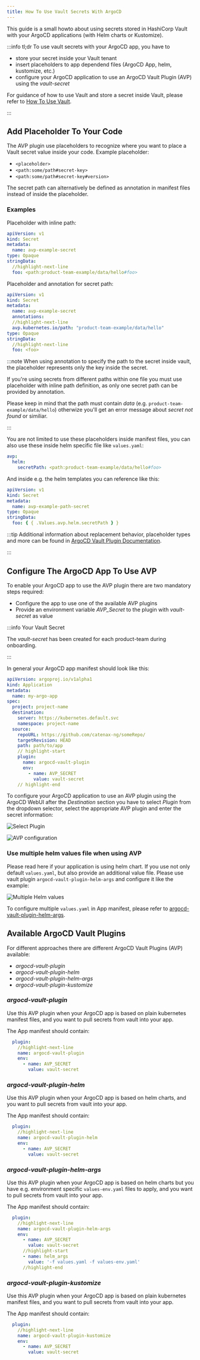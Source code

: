 ```yaml
---
title: How To Use Vault Secrets With ArgoCD
---
```


This guide is a small howto about using secrets stored in HashiCorp Vault with your ArgoCD applications (with Helm
charts or Kustomize).

:::info tl;dr
To use vault secrets with your ArgoCD app, you have to

- store your secret inside your Vault tenant
- insert placeholders to app dependend files (ArgoCD App, helm, kustomize, etc.)
- configure your ArgoCD application to use an ArgoCD Vault Plugin (AVP) using the _vault-secret_

For guidance of how to use Vault and store a secret inside Vault, please refer to
[How To Use Vault](how-to-use-vault.md).

:::

## Add Placeholder To Your Code

The AVP plugin use placeholders to recognize where you want to place a Vault secret value inside your code. Example
placeholder:

- `<placeholder>`
- `<path:some/path#secret-key>`
- `<path:some/path#secret-key#version>`

The secret path can alternatively be defined as annotation in manifest files instead of inside the placeholder.

### Examples

Placeholder with inline path:

```yaml
apiVersion: v1
kind: Secret
metadata:
  name: avp-example-secret
type: Opaque
stringData:
  //highlight-next-line
  foo: <path:product-team-example/data/hello#foo>
```

Placeholder and annotation for secret path:

```yaml
apiVersion: v1
kind: Secret
metadata:
  name: avp-example-secret
  annotations:
  //highlight-next-line
  avp.kubernetes.io/path: "product-team-example/data/hello"
type: Opaque
stringData:
  //highlight-next-line
  foo: <foo>
```

:::note
When using annotation to specify the path to the secret inside vault, the placeholder represents only the key inside the
secret.

If you're using secrets from different paths within one file you must use placeholder with inline path definition, as
only one secret path can be provided by annotation.

Please keep in mind that the path must contain _data_ (e.g. `product-team-example/data/hello`) otherwize you'll get an
error message about _secret not found_ or similiar.

:::

You are not limited to use these placeholders inside manifest files, you can also use these inside helm specific file
like `values.yaml`:

```yaml
avp:
  helm:
    secretPath: <path:product-team-example/data/hello#foo>
```

And inside e.g. the helm templates you can reference like this:

```yaml
apiVersion: v1
kind: Secret
metadata:
  name: avp-example-path-secret
type: Opaque
stringData:
  foo: { { .Values.avp.helm.secretPath } }
```

:::tip
Additional information about replacement behavior, placeholder types and more can be found
in [ArgoCD Vault Plugin Documentation](https://argocd-vault-plugin.readthedocs.io/en/stable/howitworks/).

:::

## Configure The ArgoCD App To Use AVP

To enable your ArgoCD app to use the AVP plugin there are two mandatory steps required:

- Configure the app to use one of the available AVP plugins
- Provide an environment variable _AVP_Secret_ to the plugin with _vault-secret_ as value

:::info Your Vault Secret

The _vault-secret_ has been created for each product-team during onboarding.

:::

In general your ArgoCD app manifest should look like this:

```yaml
apiVersion: argoproj.io/v1alpha1
kind: Application
metadata:
  name: my-argo-app
spec:
  project: project-name
  destination:
    server: https://kubernetes.default.svc
    namespace: project-name
  source:
    repoURL: https://github.com/catenax-ng/someRepo/
    targetRevision: HEAD
    path: path/to/app
    // highlight-start
    plugin:
      name: argocd-vault-plugin
      env:
        - name: AVP_SECRET
          value: vault-secret
    // highlight-end
```

To configure your ArgoCD application to use an AVP plugin using the ArgoCD WebUI after the _Destination_ section you
have to select _Plugin_ from the dropdown selector, select the appropriate AVP plugin and enter the secret information:

![Select Plugin](assets/avp_plugin_webui1.png "Select Plugin")

![AVP configuration](assets/avp_plugin_webui2.png "AVP configuration")

### Use multiple helm values file when using AVP

Please read here if your application is using helm chart. If you use not only default `values.yaml`, but also provide an
additional value file. Please use vault plugin `argocd-vault-plugin-helm-args` and configure it like the example:

![Multiple Helm values](assets/vault-multiple-helm-values.png "AVP configuration")

To configure multiple `values.yaml` in App manifest, please refer
to [argocd-vault-plugin-helm-args](#argocd-vault-plugin-helm-args).

## Available ArgoCD Vault Plugins

For different approaches there are different ArgoCD Vault Plugins (AVP) available:

- _argocd-vault-plugin_
- _argocd-vault-plugin-helm_
- _argocd-vault-plugin-helm-args_
- _argocd-vault-plugin-kustomize_

### _argocd-vault-plugin_

Use this AVP plugin when your ArgoCD app is based on plain kubernetes manifest files, and you want to pull secrets from
vault into your app.

The App manifest should contain:

```yaml
  plugin:
    //highlight-next-line
    name: argocd-vault-plugin
    env:
      - name: AVP_SECRET
        value: vault-secret
```

### _argocd-vault-plugin-helm_

Use this AVP plugin when your ArgoCD app is based on helm charts, and you want to pull secrets from vault into your app.

The App manifest should contain:

```yaml
  plugin:
    //highlight-next-line
    name: argocd-vault-plugin-helm
    env:
      - name: AVP_SECRET
        value: vault-secret
```

### _argocd-vault-plugin-helm-args_

Use this AVP plugin when your ArgoCD app is based on helm charts but you have e.g. environment
specific `values-env.yaml` files to apply, and you want to pull secrets from vault into your app.

The App manifest should contain:

```yaml
  plugin:
    //highlight-next-line
    name: argocd-vault-plugin-helm-args
    env:
      - name: AVP_SECRET
        value: vault-secret
      //highlight-start
      - name: helm_args
        value: '-f values.yaml -f values-env.yaml'
      //highlight-end
```

### _argocd-vault-plugin-kustomize_

Use this AVP plugin when your ArgoCD app is based on plain kubernetes manifest files, and you want to pull secrets from
vault into your app.

The App manifest should contain:

```yaml
  plugin:
    //highlight-next-line
    name: argocd-vault-plugin-kustomize
    env:
      - name: AVP_SECRET
        value: vault-secret
```
